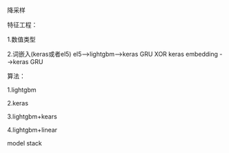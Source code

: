 降采样

特征工程：

1.数值类型 

2.词嵌入(keras或者el5)  el5-->lightgbm-->keras GRU  XOR  keras embedding -->keras GRU

算法：

1.lightgbm 

2.keras 

3.lightgbm+kears 

4.lightgbm+linear 

model stack
